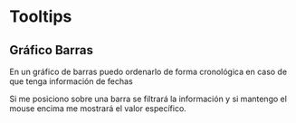 # Tooltips

## Gráfico Barras

En un gráfico de barras puedo ordenarlo de forma cronológica en caso de que tenga información de fechas

Si me posiciono sobre una barra se filtrará la información y si mantengo el mouse encima me mostrará el valor específico.

## 